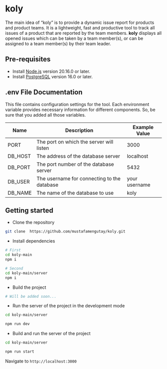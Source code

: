 # koly

The main idea of “koly” is to provide a dynamic issue report for products and product teams. It is a lightweight, fast and productive tool to track all issues of a product that are reported by the team members. **koly** displays all opened issues which can be taken by a team member(s), or can be assigned to a team member(s) by their team leader.

## Pre-requisites

- Install [Node.js](https://nodejs.org/en/) version 20.16.0 or later.
- Install [PostgreSQL](https://www.postgresql.org/download/) version 16.0 or later.

## .env File Documentation

This file contains configuration settings for the tool. Each environment variable provides necessary information for different components. So, be sure that you added all those variables.

| Name    | Description                                 | Example Value |
| ------- | ------------------------------------------- | ------------- |
| PORT    | The port on which the server will listen    | 3000          |
| DB_HOST | The address of the database server          | localhost     |
| DB_PORT | The port number of the database server      | 5432          |
| DB_USER | The username for connecting to the database | your username |
| DB_NAME | The name of the database to use             | koly          |

## Getting started

- Clone the repository

```bash
git clone  https://github.com/mustafamengutay/koly.git
```

- Install dependencies

```bash
# First
cd koly-main
npm i

# Second
cd koly-main/server
npm i
```

- Build the project

```bash
# Will be added soon...
```

- Run the server of the project in the development mode

```bash
cd koly-main/server

npm run dev
```

- Build and run the server of the project

```bash
cd koly-main/server

npm run start
```

Navigate to `http://localhost:3000`
